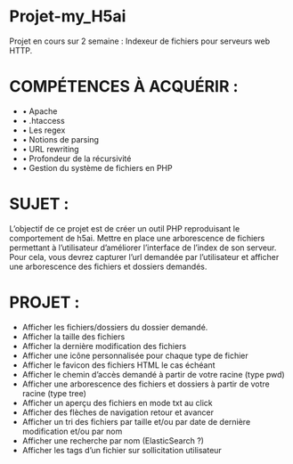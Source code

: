 # Projet-my_H5ai
Projet en cours sur 2 semaine : Indexeur de fichiers pour serveurs web HTTP.



<h1>COMPÉTENCES À ACQUÉRIR :</h1>
<ul>
<li>• Apache</li>
<li>• .htaccess</li>
<li>• Les regex</li>
<li>• Notions de parsing</li>
<li>• URL rewriting</li>
<li>• Profondeur de la récursivité</li>
<li>• Gestion du système de fichiers en PHP</li>

</ul>

<!----------------------------------------------------------------------------------------->

<h1>SUJET :</h1>

<p>L’objectif de ce projet est de créer un outil PHP reproduisant le comportement de h5ai. Mettre en place une arborescence de fichiers permettant à l’utilisateur d’améliorer l’interface
de l’index de son serveur. Pour cela, vous devrez capturer l’url demandée par l’utilisateur et afficher une
arborescence des fichiers et dossiers demandés. </p>

<!----------------------------------------------------------------------------------------->

<h1>PROJET :</h1>

<ul>
<li>Afficher les fichiers/dossiers du dossier demandé.</li>
<li>Afficher la taille des fichiers</li>
<li>Afficher la dernière modification des fichiers</li>
<li>Afficher une icône personnalisée pour chaque type de fichier</li>
<li>Afficher le favicon des fichiers HTML le cas échéant</li>
<li>Afficher le chemin d’accès demandé à partir de votre racine (type pwd)</li>
<li>Afficher une arborescence des fichiers et dossiers à partir de votre racine (type tree)</li>
<li>Afficher un aperçu des fichiers en mode txt au click</li>
<li>Afficher des flèches de navigation retour et avancer</li>
<li>Afficher un tri des fichiers par taille et/ou par date de dernière modification et/ou par nom</li>
<li>Afficher une recherche par nom (ElasticSearch ?)</li>
<li>Afficher les tags d’un fichier sur sollicitation utilisateur</li>

</ul>

